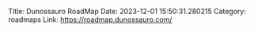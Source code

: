 Title: Dunossauro RoadMap
Date: 2023-12-01 15:50:31.280215
Category: roadmaps
Link: https://roadmap.dunossauro.com/

